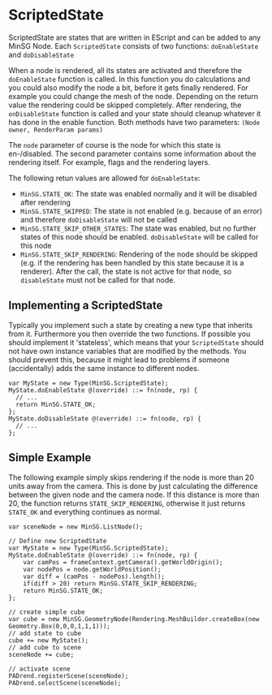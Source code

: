 # ScriptedState
ScriptedState are states that are written in EScript and can be added to any MinSG Node. Each `ScriptedState` consists of two functions: `doEnableState` and `doDisableState`

When a node is rendered, all its states are activated and therefore the `doEnableState` function is called. In this function you do calculations and you could also modify the node a bit, before it gets finally rendered. For example you could change the mesh of the node. Depending on the return value the rendering could be skipped completely. After rendering, the `onDisableState` function is called and your state should cleanup whatever it has done in the enable function.
Both methods have two parameters: `(Node owner, RenderParam params)`

The `node` parameter of course is the node for which this state is en-/disabled. The second parameter contains some information about the rendering itself. For example, flags and the rendering layers.

The following retun values are allowed for `doEnableState`:
* `MinSG.STATE_OK`: The state was enabled normally and it will be disabled after rendering
* `MinSG.STATE_SKIPPED`: The state is not enabled (e.g. because of an error) and therefore `doDisableState` will not be called
* `MinSG.STATE_SKIP_OTHER_STATES`: The state was enabled, but no further states of this node should be enabled. `doDisableState` will be called for this node
* `MinSG.STATE_SKIP_RENDERING`: Rendering of the node should be skipped (e.g. if the rendering has been handled by this state because it is a renderer). After the call, the state is not active for that node, so `disableState` must not be called for that node.

## Implementing a ScriptedState
Typically you implement such a state by creating a new type that inherits from it. Furthermore you then override the two functions. If possible you should implement it 'stateless', which means that your `ScriptedState` should not have own instance variables that are modified by the methods. You should prevent this, because it might lead to problems if someone (accidentally) adds the same instance to different nodes.
```
var MyState = new Type(MinSG.ScriptedState);
MyState.doEnableState @(override) ::= fn(node, rp) {
  // ...
  return MinSG.STATE_OK;
};
MyState.doDisableState @(override) ::= fn(node, rp) {
  // ...
};
```

## Simple Example
The following example simply skips rendering if the node is more than 20 units away from the camera. This is done by just calculating the difference between the given node and the camera node. If this distance is more than 20, the function returns `STATE_SKIP_RENDERING`, otherwise it just returns `STATE_OK` and everything continues as normal.
```
var sceneNode = new MinSG.ListNode();

// Define new ScriptedState
var MyState = new Type(MinSG.ScriptedState);
MyState.doEnableState @(override) ::= fn(node, rp) {
	var camPos = frameContext.getCamera().getWorldOrigin();
	var nodePos = node.getWorldPosition();
	var diff = (camPos - nodePos).length();
	if(diff > 20) return MinSG.STATE_SKIP_RENDERING;
	return MinSG.STATE_OK;
};

// create simple cube
var cube = new MinSG.GeometryNode(Rendering.MeshBuilder.createBox(new Geometry.Box(0,0,0,1,1,1)));
// add state to cube
cube += new MyState();
// add cube to scene
sceneNode += cube;

// activate scene
PADrend.registerScene(sceneNode);
PADrend.selectScene(sceneNode);
```
